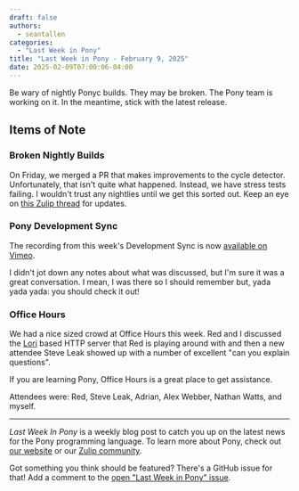 ```yaml
---
draft: false
authors:
  - seantallen
categories:
  - "Last Week in Pony"
title: "Last Week in Pony - February 9, 2025"
date: 2025-02-09T07:00:06-04:00
---
```


Be wary of nightly Ponyc builds. They may be broken. The Pony team is working on it. In the meantime, stick with the latest release.

<!-- more -->

## Items of Note

### Broken Nightly Builds

On Friday, we merged a PR that makes improvements to the cycle detector. Unfortunately, that isn't quite what happened. Instead, we have stress tests failing. I wouldn't trust any nightlies until we get this sorted out. Keep an eye on [this Zulip thread](https://ponylang.zulipchat.com/#narrow/channel/189934-general/topic/Avoid.20ponyc.20nightly) for updates.

### Pony Development Sync

The recording from this week's Development Sync is now [available on Vimeo](https://vimeo.com/1053546199).

I didn't jot down any notes about what was discussed, but I'm sure it was a great conversation. I mean, I was there so I should remember but, yada yada yada: you should check it out!

### Office Hours

We had a nice sized crowd at Office Hours this week. Red and I discussed the [Lori](https://github.com/ponylang/lori) based HTTP server that Red is playing around with and then a new attendee Steve Leak showed up with a number of excellent "can you explain questions".

If you are learning Pony, Office Hours is a great place to get assistance.

Attendees were: Red, Steve Leak, Adrian, Alex Webber, Nathan Watts, and myself.

---

_Last Week In Pony_ is a weekly blog post to catch you up on the latest news for the Pony programming language. To learn more about Pony, check out [our website](https://ponylang.io) or our [Zulip community](https://ponylang.zulipchat.com).

Got something you think should be featured? There's a GitHub issue for that! Add a comment to the [open "Last Week in Pony" issue](https://github.com/ponylang/ponylang.github.io/issues?q=is%3Aissue+is%3Aopen+label%3Alast-week-in-pony).
